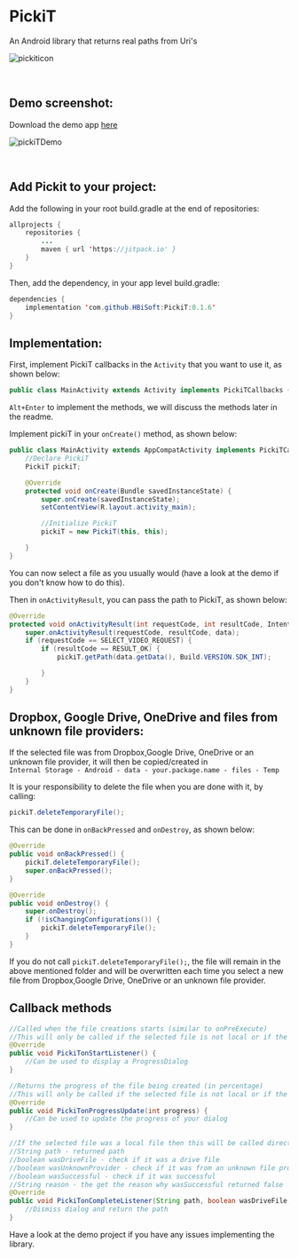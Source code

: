 # PickiT
An Android library that returns real paths from Uri's

![pickiticon](https://user-images.githubusercontent.com/35602540/63160498-37d88780-c01e-11e9-95f7-d6fac239f53b.png)

</br>



Demo screenshot:
---

Download the demo app [here](https://github.com/HBiSoft/PickiT/releases/download/0.1.3/PickiTDemo.apk)

![pickiTDemo](https://user-images.githubusercontent.com/35602540/63206870-1c708980-c0bd-11e9-96dc-374a8a434c0e.png)

</br>

Add Pickit to your project:
---

Add the following in your root build.gradle at the end of repositories:

```java
allprojects {
    repositories {
        ...
        maven { url 'https://jitpack.io' }
    }
}
```
    
Then, add the dependency, in your app level build.gradle:

```java
dependencies {
    implementation 'com.github.HBiSoft:PickiT:0.1.6'
}
```
    
Implementation:
---
    
First, implement PickiT callbacks in the `Activity` that you want to use it, as shown below:

```java
public class MainActivity extends Activity implements PickiTCallbacks {
```

`Alt+Enter` to implement the methods, we will discuss the methods later in the readme.

Implement pickiT in your `onCreate()` method, as shown below:

```java
public class MainActivity extends AppCompatActivity implements PickiTCallbacks {
    //Declare PickiT
    PickiT pickiT;

    @Override
    protected void onCreate(Bundle savedInstanceState) {
        super.onCreate(savedInstanceState);
        setContentView(R.layout.activity_main);

        //Initialize PickiT
        pickiT = new PickiT(this, this);

    }
}
```
    
You can now select a file as you usually would (have a look at the demo if you don't know how to do this).

Then in `onActivityResult`, you can pass the path to PickiT, as shown below:

```java
@Override
protected void onActivityResult(int requestCode, int resultCode, Intent data) {
    super.onActivityResult(requestCode, resultCode, data);
    if (requestCode == SELECT_VIDEO_REQUEST) {
        if (resultCode == RESULT_OK) {
            pickiT.getPath(data.getData(), Build.VERSION.SDK_INT);

        }
    }
}
```

Dropbox, Google Drive, OneDrive and files from unknown file providers:
---
    
If the selected file was from Dropbox,Google Drive, OneDrive or an unknown file provider, it will then be copied/created in</br> 
`Internal Storage - Android - data - your.package.name - files - Temp`

It is your responsibility to delete the file when you are done with it, by calling:

```java
pickiT.deleteTemporaryFile();
```
This can be done in `onBackPressed` and `onDestroy`, as shown below:

```java
@Override
public void onBackPressed() {
    pickiT.deleteTemporaryFile();
    super.onBackPressed();
}

@Override
public void onDestroy() {
    super.onDestroy();
    if (!isChangingConfigurations()) {
        pickiT.deleteTemporaryFile();
    }
}
```

If you do not call `pickiT.deleteTemporaryFile();`, the file will remain in the above mentioned folder and will be overwritten each time you select a new file from Dropbox,Google Drive, OneDrive or an unknown file provider.

    
Callback methods
---

```java
//Called when the file creations starts (similar to onPreExecute)
//This will only be called if the selected file is not local or if the file is from an unknown file provider
@Override
public void PickiTonStartListener() {
    //Can be used to display a ProgressDialog
}

//Returns the progress of the file being created (in percentage)
//This will only be called if the selected file is not local or if the file is from an unknown file provider
@Override
public void PickiTonProgressUpdate(int progress) {
    //Can be used to update the progress of your dialog
}

//If the selected file was a local file then this will be called directly, returning the path as a String.
//String path - returned path
//boolean wasDriveFile - check if it was a drive file
//boolean wasUnknownProvider - check if it was from an unknown file provider
//boolean wasSuccessful - check if it was successful
//String reason - the get the reason why wasSuccessful returned false
@Override
public void PickiTonCompleteListener(String path, boolean wasDriveFile, boolean wasUnknownProvider, boolean wasSuccessful, String reason) {
    //Dismiss dialog and return the path
}
```
 
 Have a look at the demo project if you have any issues implementing the library.
